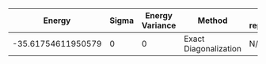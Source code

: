 |       Energy          |  Sigma          | Energy Variance  |  Method                                                          | Data repository                     |
| ----------------------| ----------------| -----------------|------------------------------------------------------------------|------------------------------------ |
|    -35.61754611950579 |  0              | 0                | Exact Diagonalization                                            | N/A                                 |
